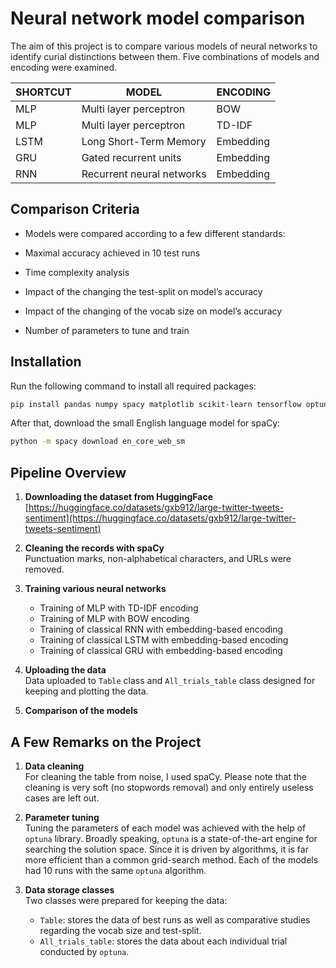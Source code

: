 # Neural network model comparison 

The aim of this project is to compare various models of neural networks to identify curial distinctions between them. Five combinations of models and encoding were examined.

| SHORTCUT | MODEL                      | ENCODING  |
|----------|----------------------------|-----------|
| MLP      | Multi layer perceptron     | BOW       |
| MLP      | Multi layer perceptron     | TD-IDF    |
| LSTM     | Long Short-Term Memory     | Embedding |
| GRU      | Gated recurrent units      | Embedding |
| RNN      | Recurrent neural networks  | Embedding |

## Comparison Criteria
- Models were compared according to a few different standards:

- Maximal accuracy achieved in 10 test runs

- Time complexity analysis

- Impact of the changing the test-split on model’s accuracy

- Impact of the changing of the vocab size on model’s accuracy

- Number of parameters to tune and train

## Installation 

Run the following command to install all required packages:

```bash
pip install pandas numpy spacy matplotlib scikit-learn tensorflow optuna tabulate ipython
```

After that, download the small English language model for spaCy:

```bash
python -m spacy download en_core_web_sm
```

## Pipeline Overview

1. **Downloading the dataset from HuggingFace**  
   [https://huggingface.co/datasets/gxb912/large-twitter-tweets-sentiment](https://huggingface.co/datasets/gxb912/large-twitter-tweets-sentiment)

2. **Cleaning the records with spaCy**  
   Punctuation marks, non-alphabetical characters, and URLs were removed.

3. **Training various neural networks**
   - Training of MLP with TD-IDF encoding  
   - Training of MLP with BOW encoding  
   - Training of classical RNN with embedding-based encoding  
   - Training of classical LSTM with embedding-based encoding  
   - Training of classical GRU with embedding-based encoding  

4. **Uploading the data**  
   Data uploaded to `Table` class and `All_trials_table` class designed for keeping and plotting the data.

5. **Comparison of the models**

## A Few Remarks on the Project

1. **Data cleaning**  
   For cleaning the table from noise, I used spaCy. Please note that the cleaning is very soft (no stopwords removal) and only entirely useless cases are left out.

2. **Parameter tuning**  
   Tuning the parameters of each model was achieved with the help of `optuna` library. Broadly speaking, `optuna` is a state-of-the-art engine for searching the solution space. Since it is driven by algorithms, it is far more efficient than a common grid-search method. Each of the models had 10 runs with the same `optuna` algorithm.

3. **Data storage classes**  
   Two classes were prepared for keeping the data:
   - `Table`: stores the data of best runs as well as comparative studies regarding the vocab size and test-split.
   - `All_trials_table`: stores the data about each individual trial conducted by `optuna`.


